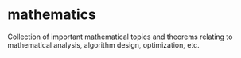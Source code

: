 # mathematics
Collection of important mathematical topics and theorems relating to mathematical analysis, algorithm design, optimization, etc.

